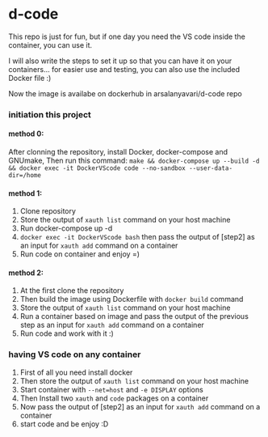# d-code
This repo is just for fun, but if one day you need the VS code inside the container, you can use it.

I will also write the steps to set it up so that you can have it on your containers... for easier use and testing, you can also use the included Docker file :)

Now the image is availabe on dockerhub in arsalanyavari/d-code repo


### initiation this project
#### method 0:
After clonning the repository, install Docker, docker-compose and GNUmake,
Then run this command: ```make && docker-compose up --build -d && docker exec -it DockerVScode code --no-sandbox --user-data-dir=/home```


#### method 1:
1. Clone repository
2. Store the output of `xauth list` command on your host machine
3. Run docker-compose up -d
4. `docker exec -it DockerVScode bash` then pass the output of [step2] as an input for `xauth add` command on a container
5. Run code on container and enjoy =)

#### method 2:
1. At the first clone the repository
2. Then build the image using Dockerfile with `docker build` command
3. Store the output of `xauth list` command on your host machine
4. Run a container based on image and pass the output of the previous step as an input for `xauth add` command on a container
5. Run code and work with it :)


### having VS code on any container
1. First of all you need install docker 
2. Then store the output of `xauth list` command on your host machine
3. Start container with `--net=host` and `-e DISPLAY` options
4. Then Install two `xauth` and `code` packages on a container
5. Now pass the output of [step2] as an input for `xauth add` command on a container
6. start code and be enjoy :D
